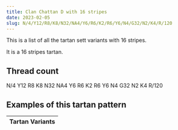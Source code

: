 ```yaml
---
title: Clan Chattan D with 16 stripes
date: 2023-02-05
slug: N/4/Y12/R8/K8/N32/NA4/Y6/R6/K2/R6/Y6/N4/G32/N2/K4/R/120
---
```

This is a list of all the tartan sett variants with 16 stripes.

It is a 16 stripes tartan.


## Thread count
N/4 Y12 R8 K8 N32 NA4 Y6 R6 K2 R6 Y6 N4 G32 N2 K4 R/120

## Examples of this tartan pattern

| Tartan Variants |
|---------------|
